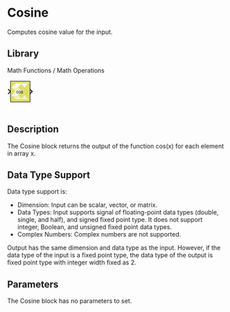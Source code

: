 # Cosine

Computes cosine value for the input.

## Library

Math Functions / Math Operations

![](./Images/block.png)

## Description

The Cosine block returns the output of the function cos(x) for each
element in array x.

## Data Type Support

Data type support is:

- Dimension: Input can be scalar, vector, or matrix.
- Data Types: Input supports signal of floating-point data types
  (double, single, and half), and signed fixed point type. It does not
  support integer, Boolean, and unsigned fixed point data types.
- Complex Numbers: Complex numbers are not supported.

Output has the same dimension and data type as the input. However, if
the data type of the input is a fixed point type, the data type of the
output is fixed point type with integer width fixed as 2.

## Parameters

The Cosine block has no parameters to set.
